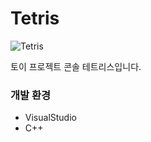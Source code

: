 # Tetris
![Tetris](https://user-images.githubusercontent.com/63230518/227717425-74854f30-ccaf-490f-98eb-00e00da1531d.png)

토이 프로젝트 콘솔 테트리스입니다.

### 개발 환경
- VisualStudio
- C++
